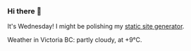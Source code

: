 ### Hi there :wave:

It's Wednesday! I might be polishing my [static site generator](https://github.com/bewuethr/pandoc-bash-blog).

Weather in Victoria BC: partly cloudy, at +9°C.
